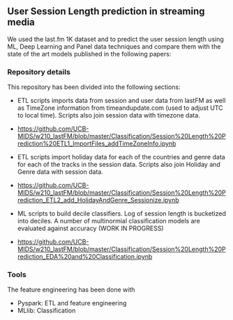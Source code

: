 ## User Session Length prediction in streaming media


We used the last.fm 1K dataset and to predict the user session length using ML, Deep Learning and Panel data techniques and compare them with the state of the art models published in the following papers:




### Repository details

 This repository has been divided into the following sections:
 
- ETL scripts imports data from session and user data from lastFM as well as TimeZone information from timeandupdate.com (used to adjust UTC to local time). Scripts also join session data with timezone data.
- https://github.com/UCB-MIDS/w210_lastFM/blob/master/Classification/Session%20Length%20Prediction%20ETL1_ImportFiles_addTimeZoneInfo.ipynb

- ETL scripts import holiday data for each of the countries and genre data for each of the tracks in the session data. Scripts also join Holiday and Genre data with session data.
- https://github.com/UCB-MIDS/w210_lastFM/blob/master/Classification/Session%20Length%20Prediction_ETL2_add_HolidayAndGenre_Sessionize.ipynb

- ML scripts to build decile classifiers. Log of session length is bucketized into deciles. A number of multinormial classification models are evaluated against accuracy (WORK IN PROGRESS)
- https://github.com/UCB-MIDS/w210_lastFM/blob/master/Classification/Session%20Length%20Prediction_EDA%20and%20Classification.ipynb


### Tools

The feature engineering has been done with 
- Pyspark: ETL and feature engineering
- MLlib:   Classification
